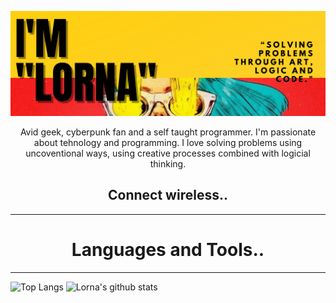 <!--
**Haldgerd/Haldgerd** is a ✨ _special_ ✨ repository because its `README.md` (this file) appears on your GitHub profile.

Here are some ideas to get you started:

- 🔭 I’m currently working on ...
- 🌱 I’m currently learning ...
- 👯 I’m looking to collaborate on ...
- 🤔 I’m looking for help with ...
- 💬 Ask me about ...
- 📫 How to reach me: ...
- 😄 Pronouns: ...
- ⚡ Fun fact: ...
-->

![Haldgerd Banner](./Images/Haldgerd_banner.png)

<div align="center">Avid geek, cyberpunk fan and a self taught programmer. I'm passionate about tehnology and programming. I love solving problems using uncoventional ways, using creative processes combined with logicial thinking.</div>

<h2 align="center">Connect wireless..</h2>

---

<h1 align="center"> Languages and Tools..</h1>

---

![Top Langs](https://github-readme-stats.vercel.app/api/top-langs/?username=Haldgerd&layout=compact&title_color=fff&icon_color=fff&text_color=9f9f9f&bg_color=151515) ![Lorna's github stats](https://github-readme-stats.vercel.app/api?username=Haldgerd&show_icons=true&theme=radical)
